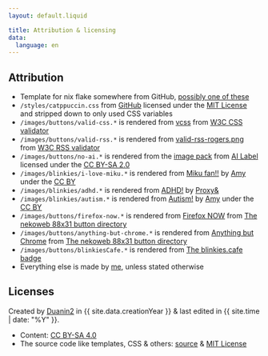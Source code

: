 ```yaml
---
layout: default.liquid

title: Attribution & licensing
data:
  language: en
---
```


## Attribution
- Template for nix flake somewhere from GitHub, [possibly one of these](https://github.com/search?q=description+%3D+%22A+basic+flake+with+a+shell%22%3B+++inputs.nixpkgs.url+%3D+%22github%3ANixOS%2Fnixpkgs%2Fnixpkgs-unstable%22%3B+++inputs.flake-utils.url+%3D+%22github%3Anumtide%2Fflake-utils%22%3B&type=code)
- `/styles/catppuccin.css` from [GitHub](https://github.com/catppuccin/palette) licensed under the [MIT License](https://github.com/catppuccin/palette/blob/main/LICENSE) and stripped down to only used CSS variables
- `/images/buttons/valid-css.*` is rendered from [vcss](https://jigsaw.w3.org/css-validator/images/vcss) from [W3C CSS validator](https://jigsaw.w3.org/css-validator/validator?lang=en&profile=css3svg&uri=https://duanin2.top&usermedium=all&vextwarning=&warning=1)
- `/images/buttons/valid-rss.*` is rendered from [valid-rss-rogers.png](https://validator.w3.org/feed/images/valid-rss-rogers.png) from [W3C RSS validator](https://validator.w3.org/feed/check.cgi?url=https%3A%2F%2Fduanin2.top/feed.rss)
- `/images/buttons/no-ai.*` is rendered from the [image pack](https://ai-label.org/image-pack/image-pack.zip) from [AI Label](https://ai-label.org/) licensed under the [CC BY-SA 2.0](https://creativecommons.org/licenses/by-sa/2.0)
- `/images/blinkies/i-love-miku.*` is rendered from [Miku fan!!](https://blinkies.cafe/?s=0178-mikuwink2) by [Amy](https://graphics-cafe.tumblr.com/) under the [CC BY](https://creativecommons.org/licenses/by/4.0/)
- `/images/blinkies/adhd.*` is rendered from [ADHD!](https://blinkies.cafe/?s=0264-adhd) by [Proxy&](https://kotatsu.me/)
- `/images/blinkies/autism.*` is rendered from [Autism!](https://blinkies.cafe/?s=0113-autism) by [Amy](https://graphics-cafe.tumblr.com/) under the [CC BY](https://creativecommons.org/licenses/by/4.0/)
- `/images/buttons/firefox-now.*` is rendered from [Firefox NOW](https://88x31.nekoweb.org/firefox_now.png) from [The nekoweb 88x31 button directory](https://88x31.nekoweb.org/)
- `/images/buttons/anything-but-chrome.*` is rendered from [Anything but Chrome](https://88x31.nekoweb.org/anything_but_chrome.gif) from [The nekoweb 88x31 button directory](https://88x31.nekoweb.org/)
- `/images/buttons/blinkiesCafe.*` is rendered from [The blinkies.cafe badge](https://blinkies.cafe/b/display/blinkiesCafe-badge.gif)
- Everything else is made by [me](https://duanin2.top), unless stated otherwise

## Licenses
Created by [Duanin2](https://duanin2.top) in {{ site.data.creationYear }} & last edited in {{ site.time | date: "%Y" }}.
- Content: [CC BY-SA 4.0](https://creativecommons.org/licenses/by-sa/4.0/?ref=chooser-v1)
- The source code like templates, CSS & others: [source](https://github.com/duanin2/websiteTemp) & [MIT License](https://github.com/duanin2/websiteTemp/blob/main/LICENSE.txt)